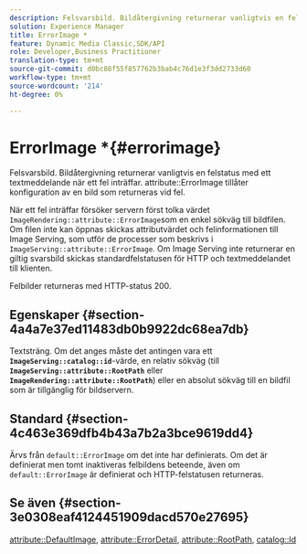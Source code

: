 ```yaml
---
description: Felsvarsbild. Bildåtergivning returnerar vanligtvis en felstatus med ett textmeddelande när ett fel inträffar. Med attributet ErrorImage kan du konfigurera en bild som returneras vid fel.
solution: Experience Manager
title: ErrorImage *
feature: Dynamic Media Classic,SDK/API
role: Developer,Business Practitioner
translation-type: tm+mt
source-git-commit: d0bc88f55f857762b3bab4c76d1e3f3dd2733d60
workflow-type: tm+mt
source-wordcount: '214'
ht-degree: 0%

---
```



# ErrorImage *{#errorimage}

Felsvarsbild. Bildåtergivning returnerar vanligtvis en felstatus med ett textmeddelande när ett fel inträffar. attribute::ErrorImage tillåter konfiguration av en bild som returneras vid fel.

När ett fel inträffar försöker servern först tolka värdet `ImageRendering::attribute::ErrorImage`som en enkel sökväg till bildfilen. Om filen inte kan öppnas skickas attributvärdet och felinformationen till Image Serving, som utför de processer som beskrivs i `ImageServing::attribute::ErrorImage`. Om Image Serving inte returnerar en giltig svarsbild skickas standardfelstatusen för HTTP och textmeddelandet till klienten.

Felbilder returneras med HTTP-status 200.

## Egenskaper {#section-4a4a7e37ed11483db0b9922dc68ea7db}

Textsträng. Om det anges måste det antingen vara ett **`ImageServing::catalog::id`**-värde, en relativ sökväg (till **`ImageServing::attribute::RootPath`** eller **`ImageRendering::attribute::RootPath`**) eller en absolut sökväg till en bildfil som är tillgänglig för bildservern.

## Standard {#section-4c463e369dfb4b43a7b2a3bce9619dd4}

Ärvs från `default::ErrorImage` om det inte har definierats. Om det är definierat men tomt inaktiveras felbildens beteende, även om `default::ErrorImage` är definierat och HTTP-felstatusen returneras.

## Se även {#section-3e0308eaf4124451909dacd570e27695}

[attribute::DefaultImage](../../../../../ir-api/material-cat/image-rendering-api-ref/c-ir-material-catalog/c-ir-attributes-reference/r-ir-defaultpix.md#reference-102c98f9b5d24d2aaaeb756653fb0e6f),  [attribute::ErrorDetail](../../../../../ir-api/material-cat/image-rendering-api-ref/c-ir-material-catalog/c-ir-attributes-reference/r-ir-errordetail.md#reference-123b56eed6cf49cea6e0490672b7c53b),  [attribute::RootPath](../../../../../ir-api/material-cat/image-rendering-api-ref/c-ir-material-catalog/c-ir-attributes-reference/r-ir-rootpath.md#reference-a4d7c96b62e14fcbad1740c702f160f3),  [catalog::Id](../../../../../ir-api/material-cat/image-rendering-api-ref/c-ir-material-catalog/c-ir-material-data-reference/r-ir-id.md#reference-cba2a53a952e403fb57a4e8569f9cf85)
